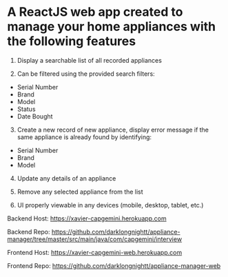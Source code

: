 A ReactJS web app created to manage your home appliances with the following features
====================================================================================================================

1. Display a searchable list of all recorded appliances

2. Can be filtered using the provided search filters:
- Serial Number
- Brand
- Model
- Status
- Date Bought

3. Create a new record of new appliance, display error message if the same appliance is already found by identifying:
- Serial Number
- Brand
- Model

4. Update any details of an appliance

5. Remove any selected appliance from the list

6. UI properly viewable in any devices (mobile, desktop, tablet, etc.)

Backend Host: https://xavier-capgemini.herokuapp.com

Backend Repo: https://github.com/darklongnightt/appliance-manager/tree/master/src/main/java/com/capgemini/interview

Frontend Host: https://xavier-capgemini-web.herokuapp.com

Frontend Repo: https://github.com/darklongnightt/appliance-manager-web
